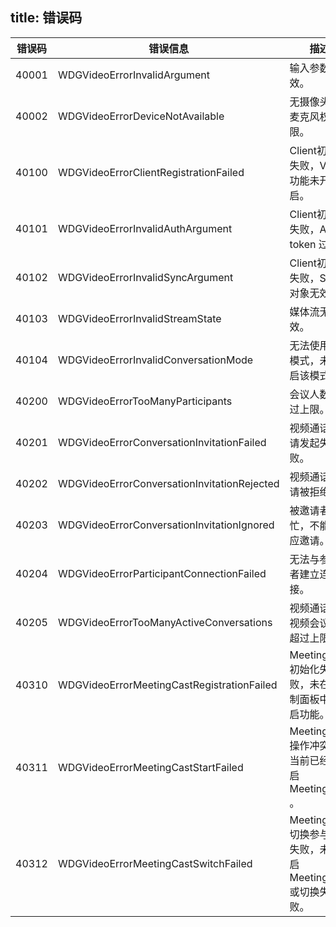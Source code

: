 
title: 错误码
---

| 错误码 | 错误信息 |描述 |
| --- | ----- | ------ |
| 40001 | WDGVideoErrorInvalidArgument | 输入参数无效。 |
| 40002 | WDGVideoErrorDeviceNotAvailable | 无摄像头或麦克风权限。 |
| 40100 | WDGVideoErrorClientRegistrationFailed | Client初始化失败，Video 功能未开启。 |
| 40101 | WDGVideoErrorInvalidAuthArgument | Client初始化失败，Auth token 过期。 |
| 40102 | WDGVideoErrorInvalidSyncArgument | Client初始化失败，Sync 对象无效。 |
| 40103 | WDGVideoErrorInvalidStreamState | 媒体流无效。 |
| 40104 | WDGVideoErrorInvalidConversationMode | 无法使用该模式，未开启该模式。 |
| 40200 | WDGVideoErrorTooManyParticipants | 会议人数超过上限。 |
| 40201 | WDGVideoErrorConversationInvitationFailed | 视频通话邀请发起失败。 |
| 40202 | WDGVideoErrorConversationInvitationRejected | 视频通话邀请被拒绝。 |
| 40203 | WDGVideoErrorConversationInvitationIgnored | 被邀请者繁忙，不能响应邀请。 |
| 40204 | WDGVideoErrorParticipantConnectionFailed | 无法与参与者建立连接。 |
| 40205 |	WDGVideoErrorTooManyActiveConversations | 视频通话或视频会议数超过上限。 |
| 40310 | WDGVideoErrorMeetingCastRegistrationFailed | MeetingCast 初始化失败，未在控制面板中开启功能。 |
| 40311 | WDGVideoErrorMeetingCastStartFailed | MeetingCast 操作冲突，当前已经开启 MeetingCast 。 |
| 40312 | WDGVideoErrorMeetingCastSwitchFailed | MeetingCast 切换参与者失败，未开启 MeetingCast 或切换失败。 |



